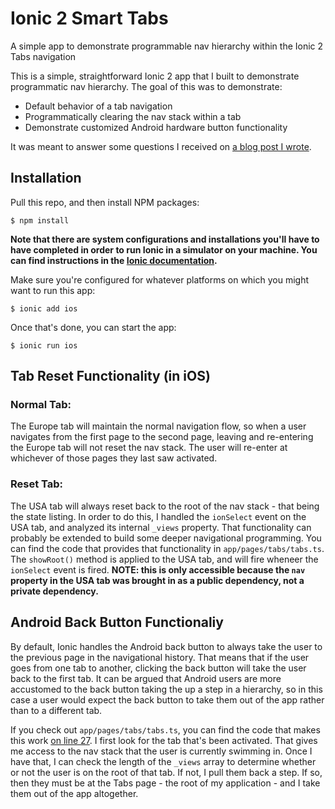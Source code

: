 # Ionic 2 Smart Tabs
A simple app to demonstrate programmable nav hierarchy within the Ionic 2 Tabs navigation

This is a simple, straightforward Ionic 2 app that I built to demonstrate programmatic nav hierarchy.  The goal of this was to demonstrate:
- Default behavior of a tab navigation
- Programmatically clearing the nav stack within a tab 
- Demonstrate customized Android hardware button functionality

It was meant to answer some questions I received on [a blog post I wrote](https://webcake.co/exploring-nav-hierarchy-in-the-ionic-2-tabs-page/).

## Installation

Pull this repo, and then install NPM packages:
```
$ npm install
```

**Note that there are system configurations and installations you'll have to have completed in order to run Ionic in a simulator on your machine.  You can find instructions in the [Ionic documentation](http://ionicframework.com/docs/v2/).**

Make sure you're configured for whatever platforms on which you might want to run this app:
```
$ ionic add ios
```

Once that's done, you can start the app:
```
$ ionic run ios
```

## Tab Reset Functionality (in iOS)

### Normal Tab:

The Europe tab will maintain the normal navigation flow, so when a user navigates from the first page to the second page, leaving and re-entering the Europe tab will not reset the nav stack.  The user will re-enter at whichever of those pages they last saw activated.

### Reset Tab:

The USA tab will always reset back to the root of the nav stack - that being the state listing.  In order to do this, I handled the <code>ionSelect</code> event on the USA tab, and analyzed its internal <code>_views</code> property.  That functionality can probably be extended to build some deeper navigational programming.  You can find the code that provides that functionality in <code>app/pages/tabs/tabs.ts</code>.  The `showRoot()` method is applied to the USA tab, and will fire wheneer the `ionSelect` event is fired.  **NOTE: this is only accessible because the `nav` property in the USA tab was brought in as a public dependency, not a private dependency.**  

## Android Back Button Functionaliy

By default, Ionic handles the Android back button to always take the user to the previous page in the navigational history.  That means that if the user goes from one tab to another, clicking the back button will take the user back to the first tab.  It can be argued that Android users are more accustomed to the back button taking the up a step in a hierarchy, so in this case a user would expect the back button to take them out of the app rather than to a different tab.

If you check out <code>app/pages/tabs/tabs.ts</code>, you can find the code that makes this work [on line 27](https://github.com/colinjlacy/ionic-2-smart-tabs/blob/master/app/pages/tabs/tabs.ts#L27).  I first look for the tab that's been activated.  That gives me access to the nav stack that the user is currently swimming in.  Once I have that, I can check the length of the `_views` array to determine whether or not the user is on the root of that tab.  If not, I pull them back a step.  If so, then they must be at the Tabs page - the root of my application - and I take them out of the app altogether.
